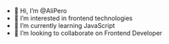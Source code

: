 - 👋 Hi, I’m @AliPero
- 👀 I’m interested in frontend technologies
- 🌱 I’m currently learning JavaScript
- 💞️ I’m looking to collaborate on Frontend Developer


<!---
AliPero/AliPero is a ✨ special ✨ repository because its `README.md` (this file) appears on your GitHub profile.
You can click the Preview link to take a look at your changes.
--->
